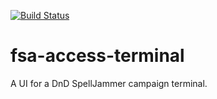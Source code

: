 [![Build Status](https://travis-ci.com/JeffreyBrettColeman/fsa-access-terminal.svg?branch=master)](https://travis-ci.com/JeffreyBrettColeman/fsa-access-terminal)

# fsa-access-terminal

A UI for a DnD SpellJammer campaign terminal.
